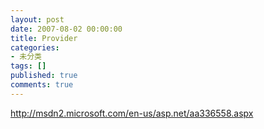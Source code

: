 ```yaml
---
layout: post
date: 2007-08-02 00:00:00
title: Provider
categories:
- 未分类
tags: []
published: true
comments: true
---
```

<p><a href="http://msdn2.microsoft.com/en-us/asp.net/aa336558.aspx" target="_blank">http://msdn2.microsoft.com/en-us/asp.net/aa336558.aspx</a>
</p>
